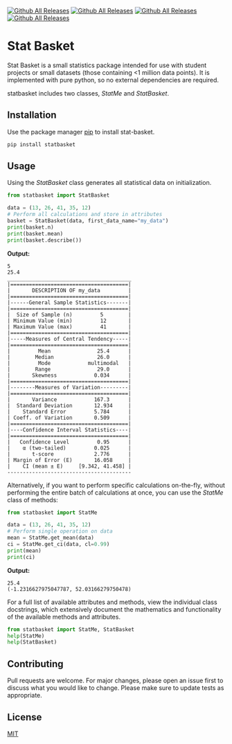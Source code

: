 [![Github All Releases](https://img.shields.io/badge/creator-John%20Weldon-green)]()
[![Github All Releases](https://img.shields.io/github/languages/code-size/chumbie/statbasket)]()
[![Github All Releases](https://img.shields.io/tokei/lines/github/chumbie/statbasket)]()
[![Github All Releases](https://img.shields.io/badge/PRs-welcome-yellow)]()


[comment]: <> ([![Github All Releases]&#40;https://img.shields.io/github/downloads/chumbie/statbasket/total&#41;]&#40;&#41;)

# Stat Basket
Stat Basket is a small statistics package intended for use with student projects or small datasets 
(those containing <1 million data points). It is implemented with pure python, so no external 
dependencies are required.

statbasket includes two classes, *StatMe* and *StatBasket*.
## Installation
Use the package manager [pip](https://pip.pypa.io/en/stable/) to install stat-basket.
```bash
pip install statbasket
```
## Usage
Using the *StatBasket* class generates all statistical data on initialization.
```python
from statbasket import StatBasket

data = (13, 26, 41, 35, 12)
# Perform all calculations and store in attributes
basket = StatBasket(data, first_data_name="my_data")
print(basket.n)
print(basket.mean)
print(basket.describe())
```
**Output:**
```
5
25.4
________________________________________
|======================================|
|       DESCRIPTION OF my_data         |
|======================================|
|------General Sample Statistics-------|
|======================================|
|  Size of Sample (n)         5        |
| Minimum Value (min)         12       |
| Maximum Value (max)         41       |
|======================================|
|-----Measures of Central Tendency-----|
|======================================|
|         Mean               25.4      |
|        Median              26.0      |
|         Mode            multimodal   |
|        Range               29.0      |
|       Skewness            0.034      |
|======================================|
|--------Measures of Variation---------|
|======================================|
|       Variance            167.3      |
|  Standard Deviation       12.934     |
|    Standard Error         5.784      |
| Coeff. of Variation       0.509      |
|======================================|
|----Confidence Interval Statistics----|
|======================================|
|   Confidence Level         0.95      |
|    α (two-tailed)         0.025      |
|       t-score             2.776      |
| Margin of Error (E)       16.058     |
|    CI (mean ± E)     [9.342, 41.458] |
----------------------------------------
```
Alternatively, if you want to perform specific calculations on-the-fly, 
without performing the entire batch of calculations at once, you can use the 
*StatMe* class of methods:
```python
from statbasket import StatMe

data = (13, 26, 41, 35, 12)
# Perform single operation on data
mean = StatMe.get_mean(data)
ci = StatMe.get_ci(data, cl=0.99)
print(mean)
print(ci)
```
**Output:**
```
25.4
(-1.2316627975047787, 52.03166279750478)
```
For a full list of available attributes and methods, view the individual class docstrings, which
extensively document the mathematics and functionality of the available methods and attributes.
```python
from statbasket import StatMe, StatBasket
help(StatMe)
help(StatBasket)
```

## Contributing
Pull requests are welcome. For major changes, please open an issue first to discuss what you would like to change.
Please make sure to update tests as appropriate.

## License
[MIT](https://choosealicense.com/licenses/mit/)